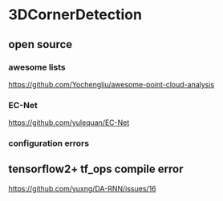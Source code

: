 # 3DCornerDetection

## open source
### awesome lists
https://github.com/Yochengliu/awesome-point-cloud-analysis

### EC-Net
https://github.com/yulequan/EC-Net

### configuration errors
## tensorflow2+ tf_ops compile error
https://github.com/yuxng/DA-RNN/issues/16
